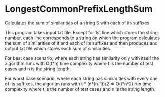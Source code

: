 # LongestCommonPrefixLengthSum
Calculates the sum of similarities of a string S with each of its suffixes

This program takes input.txt file. Except for 1st line which stores the string number, each line corresponds to a string on which the program calculates 
the sum of similarities of it and each of its suffixes and then produces and output.txt file which stores each sum of similarities.

For best case scenario, where each string has similarity only with itself the algorithm runs with O(t*n) time complexity where t is the number of test cases 
and n is the string length.

For worst case scenario, where each string has similarities with every one of its suffixes, the algoritm runs with t * (n*(n-1))/2 => O(t*n^2) run time complexity
where t is the number of test cases and n is the string length.
